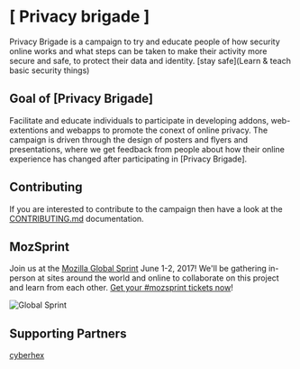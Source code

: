 # [ Privacy brigade ]

Privacy Brigade is a campaign to try and educate people of how security online works and what steps can be taken to make their activity more secure and safe, to protect their data and identity.
[stay safe](Learn & teach basic security things)

## Goal of [Privacy Brigade]

Facilitate and educate individuals to participate in developing addons, web-extentions and webapps to promote the conext of online privacy.
The campaign is driven through the design of posters and flyers and presentations, where we get feedback from people about how their online experience has changed after participating in [Privacy Brigade].

## Contributing

If you are interested to contribute to the campaign then have a look at the [CONTRIBUTING.md](CONTRIBUTING.md) documentation.

## MozSprint

Join us at the [Mozilla Global Sprint](http://mozilla.github.io/global-sprint/) June 1-2, 2017! We'll be gathering in-person at sites around the world and online to collaborate on this project and learn from each other. [Get your #mozsprint tickets now](http://mozilla.github.io/global-sprint/)!

![Global Sprint](https://cloud.githubusercontent.com/assets/617994/24632585/b2b07dcc-1892-11e7-91cf-f9e473187cf7.png)

## Supporting Partners
[cyberhex](https://raw.githubusercontent.com/vyaspranjal33/images/master/pb.jpg)


